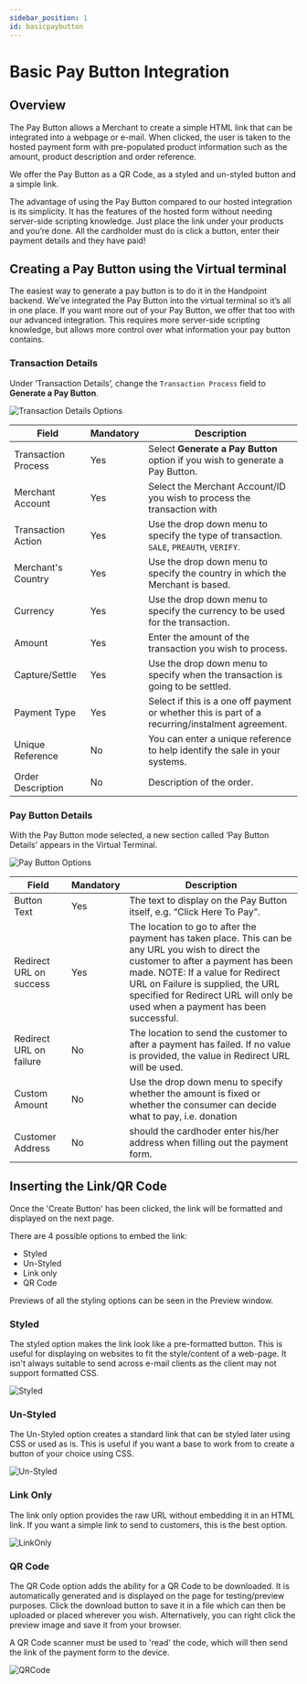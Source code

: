 ```yaml
---
sidebar_position: 1
id: basicpaybutton
---
```


# Basic Pay Button Integration

## Overview

The Pay Button allows a Merchant to create a simple HTML link that can be integrated into a webpage or e-mail. When clicked, the user is taken to the hosted payment form with pre-populated product information such as the amount, product description and order reference.

We offer the Pay Button as a QR Code, as a styled and un-styled button and a simple link.

The advantage of using the Pay Button compared to our hosted integration is its simplicity. It has the features of the hosted form without needing server-side scripting knowledge. Just place the link under your products and you’re done. All the cardholder must do is click a button, enter their payment details and they have paid!

## Creating a Pay Button using the Virtual terminal

The easiest way to generate a pay button is to do it in the Handpoint backend. We’ve integrated the Pay Button into the virtual terminal so it’s all in one place. If you want more out of your Pay Button, we offer that too with our advanced integration. This requires more server-side scripting knowledge, but allows more control over what information your pay button contains. 

### Transaction Details

Under ‘Transaction Details’, change the `Transaction Process` field  to **Generate a Pay Button**.

![Transaction Details Options](/img/TransactionDetails.png)



| Field      | Mandatory | Description |
| ----------- | ----------- | ----------- |
| Transaction Process | <span class="badge badge--primary">Yes</span> | Select **Generate a Pay Button** option if you wish to generate a Pay Button. |
| Merchant Account | <span class="badge badge--primary">Yes</span> | Select the Merchant Account/ID you wish to process the transaction with |
| Transaction Action | <span class="badge badge--primary">Yes</span> | Use the drop down menu to specify the type of transaction. `SALE`, `PREAUTH`, `VERIFY`.|
| Merchant's Country | <span class="badge badge--primary">Yes</span> | Use the drop down menu to specify the country in which the Merchant is based.|
| Currency  | <span class="badge badge--primary">Yes</span> | Use the drop down menu to specify the currency to be used for the transaction. |
| Amount | <span class="badge badge--primary">Yes</span> | Enter the amount of the transaction you wish to process. |
| Capture/Settle | <span class="badge badge--primary">Yes</span> |Use the drop down menu to specify when the transaction is going to be settled.|
| Payment Type | <span class="badge badge--primary">Yes</span> | Select if this is a one off payment or whether this is part of a recurring/instalment agreement.|
| Unique Reference  | No | You can enter a unique reference to help identify the sale in your systems. |
| Order Description  | No |Description of the order.|


### Pay Button Details

With the Pay Button mode selected, a new section called ‘Pay Button Details' appears in the Virtual Terminal.

![Pay Button Options](/img/PayButtonDetails.png)

| Field      | Mandatory | Description |
| ----------- | ----------- | ----------- |
| Button Text | <span class="badge badge--primary">Yes</span> | The text to display on the Pay Button itself, e.g. “Click Here To Pay”. |
| Redirect URL on success | <span class="badge badge--primary">Yes</span> | The location to go to after the payment has taken place. This can be any URL you wish to direct the customer to after a payment has been made. NOTE: If a value for Redirect URL on Failure is supplied, the URL specified for Redirect URL will only be used when a payment has been successful. |
| Redirect URL on failure | No | The location to send the customer to after a payment has failed. If no value is provided, the value in Redirect URL will be used.|
| Custom Amount | No | Use the drop down menu to specify whether the amount is fixed or whether the consumer can decide what to pay, i.e. donation|
| Customer Address  | No | should the cardhoder enter his/her address when filling out the payment form. |



## Inserting the Link/QR Code

Once the 'Create Button' has been clicked, the link will be formatted and displayed on the next page.

There are 4 possible options to embed the link: 

- Styled
- Un-Styled
- Link only 
- QR Code 

Previews of all the styling options can be seen in the Preview window.

### Styled

The styled option makes the link look like a pre-formatted button. This is useful for displaying on websites to fit the style/content of a web-page. It isn't always suitable to send across e-mail clients as the client may not support formatted CSS.

![Styled](/img/Styled.png)


### Un-Styled

The Un-Styled option creates a standard link that can be styled later using CSS or used as is. This is useful if you want a base to work from to create a button of your choice using CSS.

![Un-Styled](/img/Un-styled.png)

### Link Only

The link only option provides the raw URL without embedding it in an HTML link. If you want a simple link to send to customers, this is the best option.

![LinkOnly](/img/LinkOnly.png)

### QR Code

The QR Code option adds the ability for a QR Code to be downloaded. It is automatically generated and is displayed on the page for testing/preview purposes. Click the download button to save it in a file which can then be uploaded or placed wherever you wish. Alternatively, you can right click the preview image and save it from your browser.


A QR Code scanner must be used to 'read' the code, which will then send the link of the payment form to the device.

![QRCode](/img/QRdemo.png)

